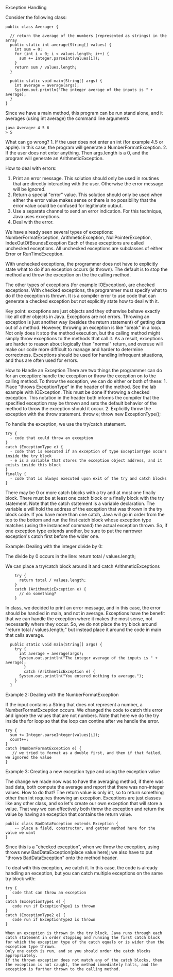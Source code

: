 Exception Handling

  Consider the following class:

	public class Averager {
	
	  // return the average of the numbers (represented as strings) in the array
	  public static int average(String[] values) {
	    int sum = 0;
	    for (int i = 0; i < values.length; i++) {
	      sum += Integer.parseInt(values[i]);
	    }
	    return sum / values.length;
	  }

	  public static void main(String[] args) {
	    int average = average(args);
	    System.out.println("The integer average of the inputs is " + average);
	  }
	}

  Since we have a main method, this program can be run stand alone, and it averages (using int average) the command line arguments

	java Averager 4 5 6
	> 5

  What can go wrong?
    1.  If the user does not enter an int (for example 4.5 or apple).  In this case, the program will generate a NumberFormatException.
    2.  If the user does not enter anything.  Then args.length is a 0, and the program will generate an ArithmeticException.

How to deal with errors:
  1. Print an error message.  This solution should only be used in routines that are directly interacting with the user.  Otherwise the error message will be ignored.
  2. Return a special "error" value.  This solution should only be used when either the error value makes sense or there is no possibility that the error value could be confused for legitimate output.
  3. Use a separate channel to send an error indication.
       For this technique, Java uses exceptions.
  4. Deal with the error.

We have already seen several types of exceptions:
	NumberFormatException, ArithmeticException, NullPointerException, IndexOutOfBoundsException
  Each of these exceptions are called unchecked exceptions.  All unchecked exceptions are subclasses of either Error or RunTimeException.

  With unchecked exceptions, the programmer does not have to explicitly state what to do if an exception occurs (is thrown).
   The default is to stop the method and throw the exception on the the calling method.

  The other types of exceptions (for example IOException), are checked exceptions.  With checked exceptions, the programmer must specify what to do if the exception is thrown.
    It is a compiler error to use code that can generate a checked exception but not explicitly state how to deal with it.

  Key point:  exceptions are just objects and they otherwise behave exactly like all other objects in Java.
   Exceptions are not errors.  Throwing an exception is just another way (besides the return statement) of getting data out of a method. 
   However, throwing an exception is like "break" in a loop.  Not only does it stop the method execution, but the calling method might simply throw exceptions to the methods that call it.
   As a result, exceptions are harder to reason about logically than "normal" return, and overuse will make our code more difficult to manage and harder to determine correctness.
   Exceptions should be used for handling infrequent situations, and thus are often used for errors.

How to Handle an Exception
  There are two things the programmer can do for an exception: handle the exception or throw the exception on to the calling method.
  To throw the exception, we can do either or both of these:
    1. Place "throws ExceptionType" in the header of the method.  See the lab example with IOException.  This must be done if throwing a checked exception.
        This notation in the header both informs the compiler that the specified exception may be thrown and sets the default behavior of the method to throw the exception should it occur.
    2. Explicitly throw the exception with the throw statement.
	throw e;
	throw new ExceptionType();

  To handle the exception, we use the try/catch statement.

	try {
	  - code that could throw an exception
	}
	catch (ExceptionType e) {
	  - code that is executed if an exception of type ExceptionType occurs inside the try block
	  - e is a variable that stores the exception object address, and it exists inside this block
	}
	finally {
	  - code that is always executed upon exit of the try and catch blocks
	}

  There may be 0 or more catch blocks with a try and at most one finally block.  There must be at least one catch block or a finally block with the try statement.
  Note that the catch statement is a variable declaration.  The variable e will hold the address of the exception that was thrown in the try block code.
  If you have more than one catch, Java will go in order from the top to the bottom and run the first catch block whose exception type matches (using the instanceof command) the actual exception thrown. 
  So, if one exception type extends another, be sure to put the narrower exception's catch first before the wider one.

Example:  Dealing with the integer divide by 0:

   The divide by 0 occurs in the line:
	    return total / values.length;

   We can place a try/catch block around it and catch ArithmeticExceptions

	    try {
	      return total / values.length;
	    }
	    catch (ArithmeticException e) {
	      // do something?
	    }

   In class, we decided to print an error message, and in this case, the error should be handled in main, and not in average.
   Exceptions have the benefit that we can handle the exception where it makes the most sense, not necessarily where they occur.
   So, we do not place the try block around "return total / values.length;" but instead place it around the code in main that calls average.

	  public static void main(String[] args) {
	    try {
	      int average = average(args);
	      System.out.println("The integer average of the inputs is " + average);
            }
            catch (ArithmeticException e) {
	      System.out.println("You entered nothing to average.");
	    }
	  }

Example 2: Dealing with the NumberFormatException

  If the input contains a String that does not represent a number, a NumberFormatException occurs.
  We changed the code to catch this error and ignore the values that are not numbers.
  Note that here we do the try inside the for loop so that the loop can contine after we handle the error.

	try {
	  sum += Integer.parseInteger(values[i]);
	  count++;
	}
	catch (NumberFormatException e) {
	   // we tried to format as a double first, and then if that failed, we ignored the value
	}

Example 3: Creating a new exception type and using the exception value

  The change we made now was to have the averaging method, if there was bad data, both compute the average and report that there was non-integer values.
  How to do that?  The return value is only int, so to return something other than int requires throwing an exception.
  Exceptions are just classes like any other class, and so let's create our own exception that will store a value.
  That way we can effectively both throw the exception and return the value by having an exception that contains the return value.

	public class BadDataException extends Exception {
		-- place a field, constructor, and getter method here for the value we want
	}

   Since this is a "checked exception", when we throw the exception, using
	throws new BadDataException(place value here);
   we also have to put "throws BadDataException" onto the method header.

   To deal with this exception, we catch it.
   In this case, the code is already handling an exception, but you can catch multiple exceptions on the same try block with:

	try {
	   code that can throw an exception
	}
	catch (ExceptionType1 e) {
	   code run if ExceptionType1 is thrown
	}
	catch (ExceptionType2 e) {
	   code run if ExceptionType2 is thrown
	}

    When an exception is thrown in the try block, Java runs through each catch statement in order stopping and running the first catch block for which the exception type of the catch equals or is wider than the exception type thrown.
    Only one catch is run, and so you should order the catch blocks appropriately.
    If the thrown exception does not match any of the catch blocks, then the exception is not caught, the method immediately halts, and the exception is further thrown to the calling method.

